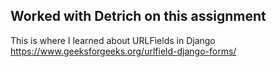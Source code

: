 ## Worked with Detrich on this assignment


This is where I learned about  URLFields in Django
https://www.geeksforgeeks.org/urlfield-django-forms/